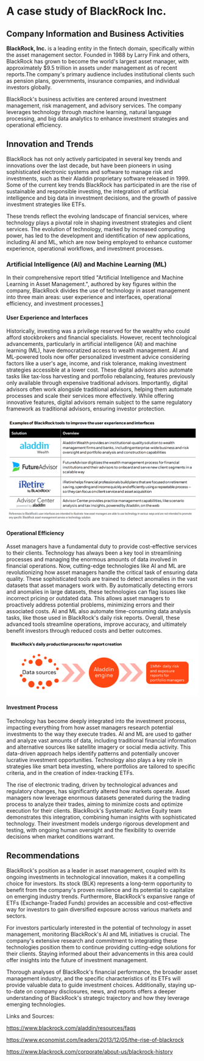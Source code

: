 # A case study of BlackRock Inc.

## Company Information and Business Activities

**BlackRock, Inc.** is a leading entity in the fintech domain, specifically within the asset management sector. Founded in 1988 by Larry Fink and others, BlackRock has grown to become the world's largest asset manager, with approximately $9.5 trillion in assets under management as of recent reports.The company's primary audience includes institutional clients such as pension plans, governments, insurance companies, and individual investors globally.

BlackRock's business activities are centered around investment management, risk management, and advisory services. The company leverages technology through machine learning, natural language processing, and big data analytics to enhance investment strategies and operational efficiency.

## Innovation and Trends

BlackRock has not only actively participated in several key trends and innovations over the last decade, but have been pioneers in using sophisticated electronic systems and software to manage risk and investments, such as their Aladdin proprietary software released in 1999. Some of the current key trends BlackRock has participated in are the rise of sustainable and responsible investing, the integration of artificial intelligence and big data in investment decisions, and the growth of passive investment strategies like ETFs. 

These trends reflect the evolving landscape of financial services, where technology plays a pivotal role in shaping investment strategies and client services. The evolution of technology, marked by increased computing power, has led to the development and identification of new applications, including AI and ML, which are now being employed to enhance customer experience, operational workflows, and investment processes.

### Artificial Intelligence (AI) and Machine Learning (ML)

In their comprehensive report titled "Artificial Intelligence and Machine Learning in Asset Management.", authored by key figures within the company, BlackRock divides the use of technology in asset management into three main areas: user experience and interfaces, operational efficiency, and investment processes.[1]


#### User Experience and Interfaces

Historically, investing was a privilege reserved for the wealthy who could afford stockbrokers and financial specialists. However, recent technological advancements, particularly in artificial intelligence (AI) and machine learning (ML), have democratized access to wealth management. AI and ML-powered tools now offer personalized investment advice considering factors like a user's age, income, and risk tolerance, making investment strategies accessible at a lower cost. These digital advisors also automate tasks like tax-loss harvesting and portfolio rebalancing, features previously only available through expensive traditional advisors. Importantly, digital advisors often work alongside traditional advisors, helping them automate processes and scale their services more effectively. While offering innovative features, digital advisors remain subject to the same regulatory framework as traditional advisors, ensuring investor protection.

![Advisors](https://github.com/Meeghell/FinTech_Module1_Challenge/blob/main/Images/Advisors.png)

#### Operational Efficiency

Asset managers have a fundamental duty to provide cost-effective services to their clients. Technology has always been a key tool in streamlining processes and managing the enormous amounts of data involved in financial operations. Now, cutting-edge technologies like AI and ML are revolutionizing how asset managers handle the critical task of ensuring data quality. These sophisticated tools are trained to detect anomalies in the vast datasets that asset managers work with. By automatically detecting errors and anomalies in large datasets, these technologies can flag issues like incorrect pricing or outdated data. This allows asset managers to proactively address potential problems, minimizing errors and their associated costs. AI and ML also automate time-consuming data analysis tasks, like those used in BlackRock's daily risk reports. Overall, these advanced tools streamline operations, improve accuracy, and ultimately benefit investors through reduced costs and better outcomes.

![Alladin](https://github.com/Meeghell/FinTech_Module1_Challenge/blob/main/Images/Screenshot%202024-03-20%20134815.png) 


#### Investment Process

Technology has become deeply integrated into the investment process, impacting everything from how asset managers research potential investments to the way they execute trades. AI and ML are used to gather and analyze vast amounts of data, including traditional financial information and alternative sources like satellite imagery or social media activity. This data-driven approach helps identify patterns and potentially uncover lucrative investment opportunities. Technology also plays a key role in strategies like smart beta investing, where portfolios are tailored to specific criteria, and in the creation of index-tracking ETFs.

The rise of electronic trading, driven by technological advances and regulatory changes, has significantly altered how markets operate. Asset managers now leverage enormous datasets generated during the trading process to analyze their trades, aiming to minimize costs and optimize execution for their clients. BlackRock's Systematic Active Equity team demonstrates this integration, combining human insights with sophisticated technology.  Their investment models undergo rigorous development and testing, with ongoing human oversight and the flexibility to override decisions when market conditions warrant.

## Recommendations

BlackRock's position as a leader in asset management, coupled with its ongoing investments in technological innovation, makes it a compelling choice for investors. Its stock (BLK) represents a long-term opportunity to benefit from the company's proven resilience and its potential to capitalize on emerging industry trends.  Furthermore, BlackRock's expansive range of ETFs (Exchange-Traded Funds) provides an accessible and cost-effective way for investors to gain diversified exposure across various markets and sectors.

For investors particularly interested in the potential of technology in asset management, monitoring BlackRock's AI and ML initiatives is crucial. The company's extensive research and commitment to integrating these technologies position them to continue providing cutting-edge solutions for their clients. Staying informed about their advancements in this area could offer insights into the future of investment management.

Thorough analyses of BlackRock's financial performance, the broader asset management industry, and the specific characteristics of its ETFs will provide valuable data to guide investment choices. Additionally, staying up-to-date on company disclosures, news, and reports offers a deeper understanding of BlackRock's strategic trajectory and how they leverage emerging technologies.

Links and Sources: 

[1]:https://www.blackrock.com/corporate/literature/whitepaper/viewpoint-artificial-intelligence-machine-learning-asset-management-october-2019.pdf

https://www.blackrock.com/aladdin/resources/faqs

https://www.economist.com/leaders/2013/12/05/the-rise-of-blackrock

https://www.blackrock.com/corporate/about-us/blackrock-history

